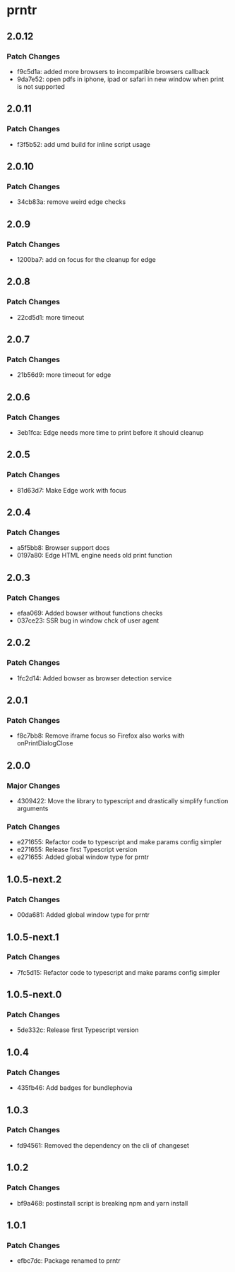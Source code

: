# prntr

## 2.0.12

### Patch Changes

- f9c5d1a: added more browsers to incompatible browsers callback
- 9da7e52: open pdfs in iphone, ipad or safari in new window when print is not supported

## 2.0.11

### Patch Changes

- f3f5b52: add umd build for inline script usage

## 2.0.10

### Patch Changes

- 34cb83a: remove weird edge checks

## 2.0.9

### Patch Changes

- 1200ba7: add on focus for the cleanup for edge

## 2.0.8

### Patch Changes

- 22cd5d1: more timeout

## 2.0.7

### Patch Changes

- 21b56d9: more timeout for edge

## 2.0.6

### Patch Changes

- 3eb1fca: Edge needs more time to print before it should cleanup

## 2.0.5

### Patch Changes

- 81d63d7: Make Edge work with focus

## 2.0.4

### Patch Changes

- a5f5bb8: Browser support docs
- 0197a80: Edge HTML engine needs old print function

## 2.0.3

### Patch Changes

- efaa069: Added bowser without functions checks
- 037ce23: SSR bug in window chck of user agent

## 2.0.2

### Patch Changes

- 1fc2d14: Added bowser as browser detection service

## 2.0.1

### Patch Changes

- f8c7bb8: Remove iframe focus so Firefox also works with onPrintDialogClose

## 2.0.0

### Major Changes

- 4309422: Move the library to typescript and drastically simplify function arguments

### Patch Changes

- e271655: Refactor code to typescript and make params config simpler
- e271655: Release first Typescript version
- e271655: Added global window type for prntr

## 1.0.5-next.2

### Patch Changes

- 00da681: Added global window type for prntr

## 1.0.5-next.1

### Patch Changes

- 7fc5d15: Refactor code to typescript and make params config simpler

## 1.0.5-next.0

### Patch Changes

- 5de332c: Release first Typescript version

## 1.0.4

### Patch Changes

- 435fb46: Add badges for bundlephovia

## 1.0.3

### Patch Changes

- fd94561: Removed the dependency on the cli of changeset

## 1.0.2

### Patch Changes

- bf9a468: postinstall script is breaking npm and yarn install

## 1.0.1

### Patch Changes

- efbc7dc: Package renamed to prntr
